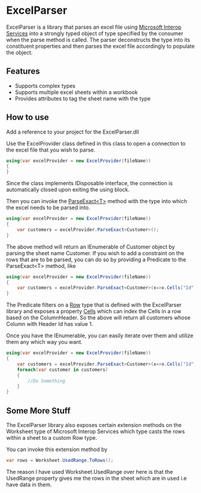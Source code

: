ExcelParser
===========

ExcelParser is a library that parses an excel file using [Microsoft Interop Services](http://msdn.microsoft.com/en-us/library/microsoft.office.interop.excel.aspx) into a strongly typed object of type specified by the consumer when the parse method is called. The parser deconstructs the type into its constituent properties and then parses the excel file accordingly to populate the object.

## Features ##

- Supports complex types
- Supports multiple excel sheets within a workbook
- Provides attributes to tag the sheet name with the type

## How to use ##

Add a reference to your project for the ExcelParser.dll

Use the ExcelProvider class defined in this class to open a connection to the excel file that you wish to parse.

```csharp
using(var excelProvider = new ExcelProvider(fileName))
{
}
```

Since the class implements IDisposable interface, the connection is automatically closed upon exiting the using block.

Then you can invoke the [ParseExact&lt;T&gt;](../../wiki/Core#excelprovider) method with the type into which the excel needs to be parsed into.

```csharp
using(var excelProvider = new ExcelProvider(fileName))
{
	var customers = excelProvider.ParseExact<Customer>();
}
```
The above method will return an IEnumerable of Customer object by parsing the sheet name Customer. If you wish to add a constraint on the rows that are to be parsed, you can do so by providing a Predicate to the ParseExact&lt;T&gt; method, like

```csharp
using(var excelProvider = new ExcelProvider(fileName))
{
	var customers = excelProvider.ParseExact<Customer>(x=>x.Cells["Id"].Value.Equals("1"));
}
```

The Predicate filters on a [Row](../../wiki/Model#row) type that is defined with the ExcelParser library and exposes a property [Cells](Wiki/Model#cellindexer) which can index the Cells in a row based on the ColumnHeader. So the above will return all customers whose Column with Header Id has value 1.

Once you have the IEnumerable, you can easily iterate over them and utilize them any which way you want.

```csharp
using(var excelProvider = new ExcelProvider(fileName))
{
	var customers = excelProvider.ParseExact<Customer>(x=>x.Cells["Id"].Value.Equals("1"));
	foreach(var customer in customers)
	{
		//Do Something
	}
}
```

## Some More Stuff ##

The ExcelParser library also exposes certain extension methods on the Worksheet type of Microsoft Interop Services which type casts the rows within a sheet to a custom Row type.

You can invoke this extension method by

```csharp
var rows = Worksheet.UsedRange.ToRows();
```

The reason I have used Worksheet.UsedRange over here is that the UsedRange property gives me the rows in the sheet which are in used i.e have data in them.
